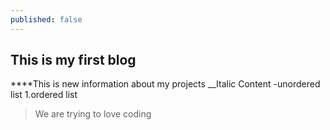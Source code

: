 ```yaml
---
published: false
---
```

## This is my first blog
****This is new information about my projects
__Italic Content
-unordered list
1.ordered list
>We are trying to love coding
